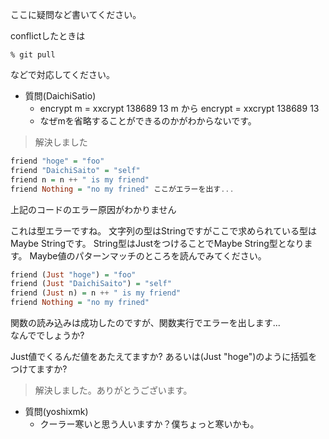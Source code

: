 ここに疑問など書いてください。

conflictしたときは

	% git pull

などで対応してください。

- 質問(DaichiSatio)
  - encrypt m = xxcrypt 138689 13 m から encrypt = xxcrypt 138689 13
  - なぜmを省略することができるのかがわからないです。

> 解決しました

```haskell
friend "hoge" = "foo"
friend "DaichiSaito" = "self"
friend n = n ++ " is my friend"
friend Nothing = "no my frined" ここがエラーを出す...
```

上記のコードのエラー原因がわかりません  

これは型エラーですね。
文字列の型はStringですがここで求められている型はMaybe Stringです。
String型はJustをつけることでMaybe String型となります。
Maybe値のパターンマッチのところを読んでみてください。

```haskell
friend (Just "hoge") = "foo"
friend (Just "DaichiSaito") = "self"
friend (Just n) = n ++ " is my friend"
friend Nothing = "no my frined"
```

関数の読み込みは成功したのですが、関数実行でエラーを出します...  
なんででしょうか?

Just値でくるんだ値をあたえてますか?
あるいは(Just "hoge")のように括弧をつけてますか?

> 解決しました。ありがとうございます。

- 質問(yoshixmk)
  - クーラー寒いと思う人いますか？僕ちょっと寒いかも。
